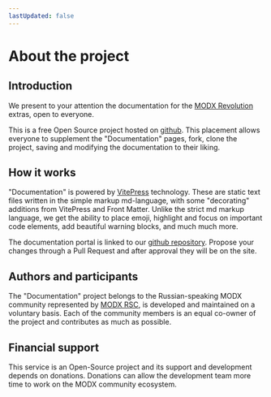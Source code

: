 ```yaml
---
lastUpdated: false
---
```

# About the project

## Introduction

We present to your attention the documentation for the [MODX Revolution](https://modx.com/) extras, open to everyone.

This is a free Open Source project hosted on [github](https://github.com/modx-pro/Docs).
This placement allows everyone to supplement the "Documentation" pages, fork, clone the project, saving and modifying the documentation to their liking.

## How it works

"Documentation" is powered by [VitePress](https://vitepress.dev/) technology. These are static text files written in the simple markup md-language, with some "decorating" additions from VitePress and Front Matter.
Unlike the strict md markup language, we get the ability to place emoji, highlight and focus on important code elements, add beautiful warning blocks, and much much more.

The documentation portal is linked to our [github repository](https://github.com/modx-pro/Docs). Propose your changes through a Pull Request and after approval they will be on the site.

## Authors and participants

The "Documentation" project belongs to the Russian-speaking MODX community represented by [MODX RSC](https://github.com/modx-pro), is developed and maintained on a voluntary basis. Each of the community members is an equal co-owner of the project and contributes as much as possible.

## Financial support

This service is an Open-Source project and its support and development depends on donations.
Donations can allow the development team more time to work on the MODX community ecosystem.
